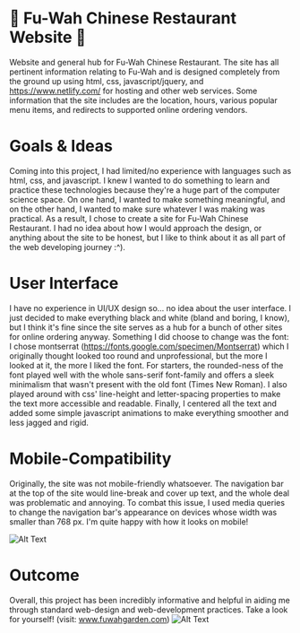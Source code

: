 # 🍜 Fu-Wah Chinese Restaurant Website 🥡
Website and general hub for Fu-Wah Chinese Restaurant. The site has all pertinent information relating to Fu-Wah and is designed completely from the ground up using html, css, javascript/jquery, and https://www.netlify.com/ for hosting and other web services. Some information that the site includes are the location, hours, various popular menu items, and redirects to supported online ordering vendors.

# Goals & Ideas
Coming into this project, I had limited/no experience with languages such as html, css, and javascript. I knew I wanted to do something to learn and practice these technologies because they're a huge part of the computer science space. On one hand, I wanted to make something meaningful, and on the other hand, I wanted to make sure whatever I was making was practical. As a result, I chose to create a site for Fu-Wah Chinese Restaurant. I had no idea about how I would approach the design, or anything about the site to be honest, but I like to think about it as all part of the web developing journey :^).

# User Interface
I have no experience in UI/UX design so... no idea about the user interface. I just decided to make everything black and white (bland and boring, I know), but I think it's fine since the site serves as a hub for a bunch of other sites for online ordering anyway. Something I did choose to change was the font: I chose montserrat (https://fonts.google.com/specimen/Montserrat) which I originally thought looked too round and unprofessional, but the more I looked at it, the more I liked the font. For starters, the rounded-ness of the font played well with the whole sans-serif font-family and offers a sleek minimalism that wasn't present with the old font (Times New Roman). I also played around with css' line-height and letter-spacing properties to make the text more accessible and readable. Finally, I centered all the text and added some simple javascript animations to make everything smoother and less jagged and rigid.

# Mobile-Compatibility
Originally, the site was not mobile-friendly whatsoever. The navigation bar at the top of the site would line-break and cover up text, and the whole deal was problematic and annoying. To combat this issue, I used media queries to change the navigation bar's appearance on devices whose width was smaller than 768 px. I'm quite happy with how it looks on mobile!

![Alt Text](https://i.gyazo.com/16a6d0afc06c021d81125e161946623c.gif)

# Outcome
Overall, this project has been incredibly informative and helpful in aiding me through standard web-design and web-development practices. Take a look for yourself! (visit: www.fuwahgarden.com)
![Alt Text](https://i.gyazo.com/4c0bacf4d16ac122541b85a109285c5d.gif)

